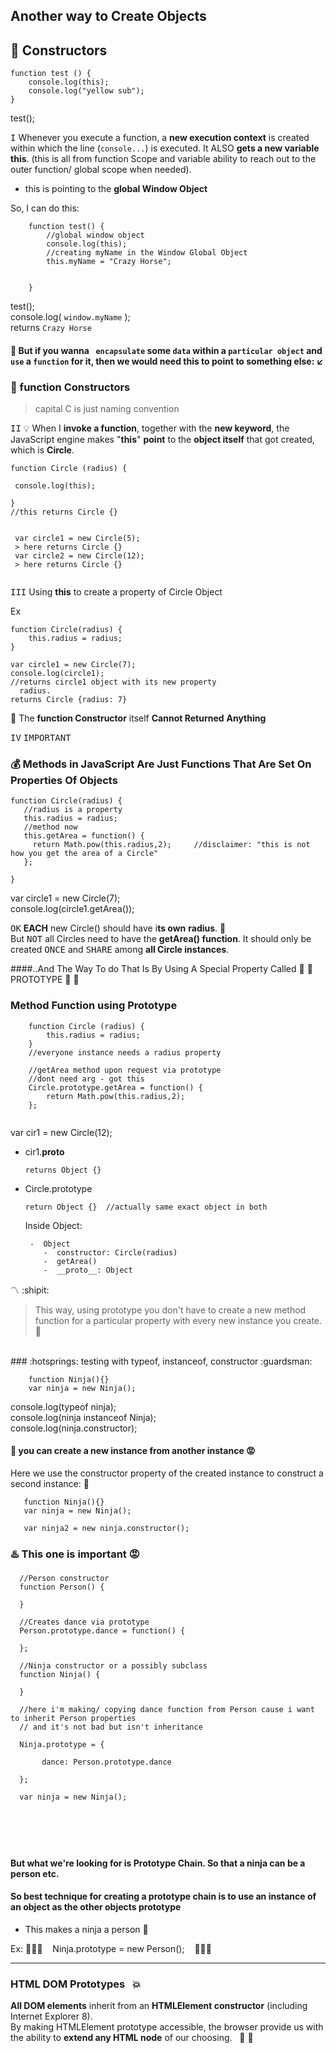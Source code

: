 ## Another way to Create Objects

## :construction: Constructors

````
function test () {    
    console.log(this);
    console.log("yellow sub");   
}
````
test();   

<kbd>I</kbd>
Whenever you execute a function, a **new execution context**
is created within which the line (`console...`) is executed. It ALSO **gets
a new variable this**.  (this is all from function Scope and variable ability to reach out to the outer function/ global scope when needed).

- this is pointing to the **global Window Object**

So, I can do this:

```
    function test() {
        //global window object
        console.log(this);
        //creating myName in the Window Global Object
        this.myName = "Crazy Horse";

        
    }

```
test();    
console.log( `window.myName` );    
returns `Crazy Horse`


#### :school_satchel: But if you wanna ` encapsulate` some `data` within a `particular object` and `use` a `function` for it, then we would need this to point to something else: :arrow_lower_left:

### :construction:  function Constructors
> capital C is just naming convention

<kbd>II</kbd>
:bulb: When I **invoke a function**, together with the **new keyword**,
the JavaScript engine makes "**this**" **point** to the **object itself**
that got created, which is **Circle**.

```
function Circle (radius) {
   
 console.log(this);   

}
//this returns Circle {}

 
 var circle1 = new Circle(5);
 > here returns Circle {}
 var circle2 = new Circle(12);
 > here returns Circle {}
 
```

<kbd>III</kbd>
Using **this** to create a property of Circle Object

Ex

    function Circle(radius) {
        this.radius = radius;
    }
    
    var circle1 = new Circle(7);
    console.log(circle1);
    //returns circle1 object with its new property
      radius.
    returns Circle {radius: 7}
    
:name_badge:  The **function Constructor** itself **Cannot Returned**
 **Anything**


<kbd>IV</kbd>  <kbd>IMPORTANT</kbd>

### :moneybag: Methods in JavaScript Are Just Functions That Are Set On Properties Of Objects


    function Circle(radius) {
       //radius is a property
       this.radius = radius;
       //method now
       this.getArea = function() {
         return Math.pow(this.radius,2);     //disclaimer: "this is not how you get the area of a Circle"
       };
    
    }
        
var circle1 = new Circle(7);    
console.log(circle1.getArea());
    
<kbd>OK</kbd> **EACH** new Circle() should have i**ts own** 
**radius**. :triangular_ruler:   
But <kbd>NOT</kbd> all Circles need to have the **getArea() function**. It should only be created <kbd>ONCE</kbd> and 
<kbd>SHARE</kbd> among **all Circle instances**.

####..And The Way To do That Is By Using A Special Property Called :triangular_flag_on_post: :checkered_flag:  PROTOTYPE :checkered_flag: :checkered_flag:

### Method Function using Prototype

```
    function Circle (radius) {
        this.radius = radius;
    }
    //everyone instance needs a radius property
    
    //getArea method upon request via prototype
    //dont need arg - got this
    Circle.prototype.getArea = function() {
        return Math.pow(this.radius,2);
    };
    
```
var cir1 = new Circle(12);   

-   cir1.__proto__ 
   
        returns Object {}

-   Circle.prototype    
        
        return Object {}  //actually same exact object in both
            

     Inside Object:
     
         -  Object
            -  constructor: Circle(radius)
            -  getArea()
            -  __proto__: Object



:part_alternation_mark: :shipit:
> This way, using prototype you don't have to create a new
method function for a particular property with every
new instance you create.  :white_flower:

<br/>
### :hotsprings: testing with typeof, instanceof, constructor  :guardsman:

```
    function Ninja(){}
    var ninja = new Ninja();
```

 console.log(typeof ninja);         
 console.log(ninja instanceof Ninja);        
 console.log(ninja.constructor);        
 
 
#### :izakaya_lantern: you can create a new instance from another instance :rage:
 Here we use the constructor property of the created instance to construct a second instance:   :aerial_tramway:
 
 ```
    function Ninja(){}
    var ninja = new Ninja();
    
    var ninja2 = new ninja.constructor();
```
 
### :hotsprings: This one is important  :rage:
 
 
 ```
   //Person constructor
   function Person() {
   
   }
   
   //Creates dance via prototype
   Person.prototype.dance = function() {
   
   };
   
   //Ninja constructor or a possibly subclass
   function Ninja() {
   
   }
   
   //here i'm making/ copying dance function from Person cause i want to inherit Person properties
   // and it's not bad but isn't inheritance
   
   Ninja.prototype = {
        
        dance: Person.prototype.dance
   
   };
   
   var ninja = new Ninja();
   
   
   
   
   
```
 
#### But what we're looking for is Prototype Chain. So that a ninja can be a person etc.
#### So best technique for creating a prototype chain is to use an instance of an object as the other objects prototype
 
 - This makes a ninja a person       :checkered_flag:
 
 Ex: :pig_nose::pig_nose::pig_nose: &nbsp;&nbsp; Ninja.prototype = new Person(); &nbsp;&nbsp;    :tada::tada::tada:      
 
 
<hr> 
 
### HTML DOM Prototypes &nbsp; :boom:
 **All DOM elements** inherit from an **HTMLElement constructor** (including Internet Explorer 8).      
 By making HTMLElement prototype accessible, the browser provide us with the ability to **extend any HTML node** of our choosing.  &nbsp; :dancer: :dancer:
 
 
 
 
 
 
 
 
 
 
 
